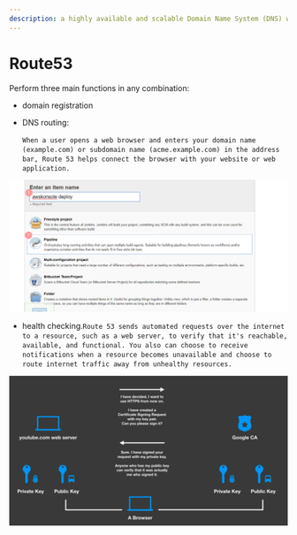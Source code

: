 ```yaml
---
description: a highly available and scalable Domain Name System (DNS) web service.
---
```


# Route53

Perform three main functions in any combination: 

* domain registration
* DNS routing:

  `When a user opens a web browser and enters your domain name (example.com) or subdomain name (acme.example.com) in the address bar, Route 53 helps connect the browser with your website or web application.`

![](../../.gitbook/assets/image%20%289%29.png)

* health checking.`Route 53 sends automated requests over the internet to a resource, such as a web server, to verify that it's reachable, available, and functional. You also can choose to receive notifications when a resource becomes unavailable and choose to route internet traffic away from unhealthy resources.`



![](../../.gitbook/assets/image%20%2881%29.png)

